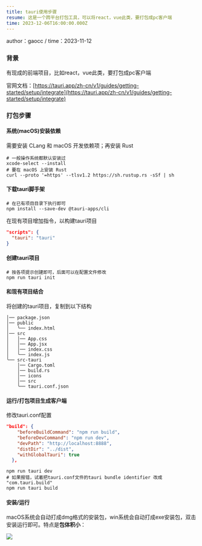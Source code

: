 ```yaml
---
title: tauri使用步骤
resume: 这是一个跨平台打包工具，可以将react，vue此类，要打包成pc客户端
time: 2023-12-06T16:00:00.000Z
---
```


author：gaocc / time：2023-11-12

### 背景

有现成的前端项目，比如react，vue此类，要打包成pc客户端

官网文档：[https://tauri.app/zh-cn/v1/guides/getting-started/setup/integrate](https://tauri.app/zh-cn/v1/guides/getting-started/setup/integrate)

### 打包步骤

#### 系统(macOS)安装依赖

需要安装 CLang 和 macOS 开发依赖项；再安装 Rust

```shell
# 一般操作系统都默认安装过
xcode-select --install
# 要在 macOS 上安装 Rust
curl --proto '=https' --tlsv1.2 https://sh.rustup.rs -sSf | sh
```

#### 下载tauri脚手架

```shell
# 在已有项目目录下执行即可
npm install --save-dev @tauri-apps/cli
```

在现有项目增加指令，以构建tauri项目

```json
"scripts": {
  "tauri": "tauri"
}
```

#### 创建tauri项目

```shell
# 按各项提示创建即可，后面可以在配置文件修改
npm run tauri init
```

#### 和现有项目结合

将创建的tauri项目，复制到以下结构

```
│── package.json
│── public
│   ╰── index.html
│── src
│   │── App.css
│   │── App.jsx
│   │── index.css
│   ╰── index.js
╰── src-tauri
    │── Cargo.toml
    │── build.rs
    │── icons
    │── src
    ╰── tauri.conf.json
```

#### 运行/打包项目生成客户端

修改tauri.conf配置

```json
"build": {
    "beforeBuildCommand": "npm run build",
    "beforeDevCommand": "npm run dev",
    "devPath": "http://localhost:8888",
    "distDir": "../dist",
    "withGlobalTauri": true
  },
```

```shell
npm run tauri dev
# 如果报错，试着把tauri.conf文件的tauri bundle identifier 改成 "com.tauri.build"
npm run tauri build
```

#### 安装/运行

macOS系统会自动打成dmg格式的安装包，win系统会自动打成exe安装包，双击安装运行即可。特点是**包体积小**：

![](/img1.png)
